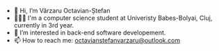 - 👋 Hi, I’m Vărzaru Octavian-Ștefan
- 👨🏻‍🎓 I'm a computer science student at Univeristy Babes-Bolyai, Cluj, currently in 3rd year.
- 👀 I’m interested in back-end software developement.
- 📫 How to reach me: octavianstefanvarzaru@outlook.com


